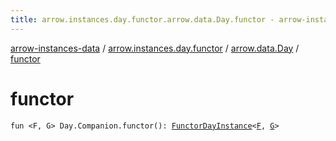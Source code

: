 ```yaml
---
title: arrow.instances.day.functor.arrow.data.Day.functor - arrow-instances-data
---
```


[arrow-instances-data](../../index.html) / [arrow.instances.day.functor](../index.html) / [arrow.data.Day](index.html) / [functor](./functor.html)

# functor

`fun <F, G> Day.Companion.functor(): `[`FunctorDayInstance`](../../arrow.instances/-functor-day-instance/index.html)`<`[`F`](functor.html#F)`, `[`G`](functor.html#G)`>`